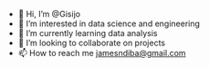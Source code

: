 - 👋 Hi, I’m @Gisijo
- 👀 I’m interested in data science and engineering 
- 🌱 I’m currently learning data analysis 
- 💞️ I’m looking to collaborate on projects 
- 📫 How to reach me jamesndiba@gmail.com

<!---
Gisijo/Gisijo is a ✨ special ✨ repository because its `README.md` (this file) appears on your GitHub profile.
You can click the Preview link to take a look at your changes.
--->
